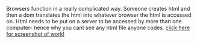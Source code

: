 Browsers function in a really complicated way. Someone creates html and then a dom translates the html into whatever browser the html is accessed on. Html needs to be put on a server to be accessed by more than one computer- hence why you cant see any html file anyone codes. 
[click here for screenshot of work!](./images/screenshot%20of%20work.PNG)